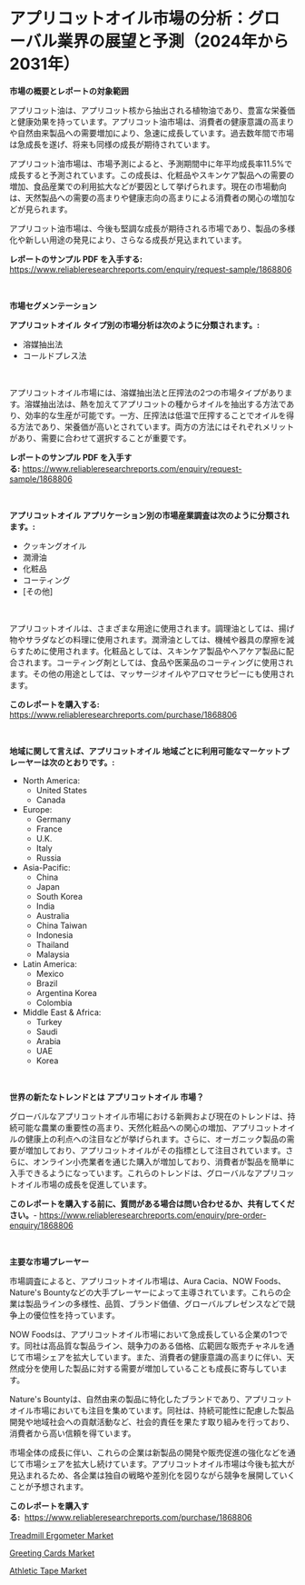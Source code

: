 <p><h1>アプリコットオイル市場の分析：グローバル業界の展望と予測（2024年から2031年）</h1></p><p><strong>市場の概要とレポートの対象範囲</strong></p>
<p><p>アプリコット油は、アプリコット核から抽出される植物油であり、豊富な栄養価と健康効果を持っています。アプリコット油市場は、消費者の健康意識の高まりや自然由来製品への需要増加により、急速に成長しています。過去数年間で市場は急成長を遂げ、将来も同様の成長が期待されています。</p><p>アプリコット油市場は、市場予測によると、予測期間中に年平均成長率11.5%で成長すると予測されています。この成長は、化粧品やスキンケア製品への需要の増加、食品産業での利用拡大などが要因として挙げられます。現在の市場動向は、天然製品への需要の高まりや健康志向の高まりによる消費者の関心の増加などが見られます。</p><p>アプリコット油市場は、今後も堅調な成長が期待される市場であり、製品の多様化や新しい用途の発見により、さらなる成長が見込まれています。</p></p>
<p><strong>レポートのサンプル PDF を入手する:</strong> <a href="https://www.reliableresearchreports.com/enquiry/request-sample/1868806">https://www.reliableresearchreports.com/enquiry/request-sample/1868806</a></p>
<p>&nbsp;</p>
<p><strong>市場セグメンテーション</strong></p>
<p><strong>アプリコットオイル タイプ別の市場分析は次のように分類されます。:</strong></p>
<p><ul><li>溶媒抽出法</li><li>コールドプレス法</li></ul></p>
<p>&nbsp;</p>
<p><p>アプリコットオイル市場には、溶媒抽出法と圧搾法の2つの市場タイプがあります。溶媒抽出法は、熱を加えてアプリコットの種からオイルを抽出する方法であり、効率的な生産が可能です。一方、圧搾法は低温で圧搾することでオイルを得る方法であり、栄養価が高いとされています。両方の方法にはそれぞれメリットがあり、需要に合わせて選択することが重要です。</p></p>
<p><strong>レポートのサンプル PDF を入手する:</strong>&nbsp;<a href="https://www.reliableresearchreports.com/enquiry/request-sample/1868806">https://www.reliableresearchreports.com/enquiry/request-sample/1868806</a></p>
<p>&nbsp;</p>
<p><strong> アプリコットオイル アプリケーション別の市場産業調査は次のように分類されます。:</strong></p>
<p><ul><li>クッキングオイル</li><li>潤滑油</li><li>化粧品</li><li>コーティング</li><li>[その他]</li></ul></p>
<p>&nbsp;</p>
<p><p>アプリコットオイルは、さまざまな用途に使用されます。調理油としては、揚げ物やサラダなどの料理に使用されます。潤滑油としては、機械や器具の摩擦を減らすために使用されます。化粧品としては、スキンケア製品やヘアケア製品に配合されます。コーティング剤としては、食品や医薬品のコーティングに使用されます。その他の用途としては、マッサージオイルやアロマセラピーにも使用されます。</p></p>
<p><strong>このレポートを購入する:</strong>&nbsp; <a href="https://www.reliableresearchreports.com/purchase/1868806">https://www.reliableresearchreports.com/purchase/1868806</a></p>
<p>&nbsp;</p>
<p><strong>地域に関して言えば、アプリコットオイル 地域ごとに利用可能なマーケットプレーヤーは次のとおりです。:</strong></p>
<p><ul>
    <li>
        North America:
        <ul>
            <li>United States</li>
            <li>Canada</li>
        </ul>
    </li>
    <li>
        Europe:
        <ul>
            <li>Germany</li>
            <li>France</li>
            <li>U.K.</li>
            <li>Italy</li>
            <li>Russia</li>
        </ul>
    </li>
    <li>
        Asia-Pacific:
        <ul>
            <li>China</li>
            <li>Japan</li>
            <li>South Korea</li>
            <li>India</li>
            <li>Australia</li>
            <li>China Taiwan</li>
            <li>Indonesia</li>
            <li>Thailand</li>
            <li>Malaysia</li>
        </ul>
    </li>
    <li>
        Latin America:
        <ul>
            <li>Mexico</li>
            <li>Brazil</li>
            <li>Argentina Korea</li>
            <li>Colombia</li>
        </ul>
    </li>
    <li>
        Middle East & Africa:
        <ul>
            <li>Turkey</li>
            <li>Saudi</li>
            <li>Arabia</li>
            <li>UAE</li>
            <li>Korea</li>
        </ul>
    </li>
    </ul></p>
<p>&nbsp;</p>
<p><strong>世界の新たなトレンドとは アプリコットオイル 市場？</strong></p>
<p><p>グローバルなアプリコットオイル市場における新興および現在のトレンドは、持続可能な農業の重要性の高まり、天然化粧品への関心の増加、アプリコットオイルの健康上の利点への注目などが挙げられます。さらに、オーガニック製品の需要が増加しており、アプリコットオイルがその指標として注目されています。さらに、オンライン小売業者を通じた購入が増加しており、消費者が製品を簡単に入手できるようになっています。これらのトレンドは、グローバルなアプリコットオイル市場の成長を促進しています。</p></p>
<p><strong>このレポートを購入する前に、質問がある場合は問い合わせるか、共有してください。</strong>- <a href="https://www.reliableresearchreports.com/enquiry/pre-order-enquiry/1868806">https://www.reliableresearchreports.com/enquiry/pre-order-enquiry/1868806</a></p>
<p>&nbsp;</p>
<p><strong>主要な市場プレーヤー</strong></p>
<p><p>市場調査によると、アプリコットオイル市場は、Aura Cacia、NOW Foods、Nature's Bountyなどの大手プレーヤーによって主導されています。これらの企業は製品ラインの多様性、品質、ブランド価値、グローバルプレゼンスなどで競争上の優位性を持っています。</p><p>NOW Foodsは、アプリコットオイル市場において急成長している企業の1つです。同社は高品質な製品ライン、競争力のある価格、広範囲な販売チャネルを通じて市場シェアを拡大しています。また、消費者の健康意識の高まりに伴い、天然成分を使用した製品に対する需要が増加していることも成長に寄与しています。</p><p>Nature's Bountyは、自然由来の製品に特化したブランドであり、アプリコットオイル市場においても注目を集めています。同社は、持続可能性に配慮した製品開発や地域社会への貢献活動など、社会的責任を果たす取り組みを行っており、消費者から高い信頼を得ています。</p><p>市場全体の成長に伴い、これらの企業は新製品の開発や販売促進の強化などを通じて市場シェアを拡大し続けています。アプリコットオイル市場は今後も拡大が見込まれるため、各企業は独自の戦略や差別化を図りながら競争を展開していくことが予想されます。</p></p>
<p><strong>このレポートを購入する:</strong>&nbsp;&nbsp;<a href="https://www.reliableresearchreports.com/purchase/1868806">https://www.reliableresearchreports.com/purchase/1868806</a></p>
<p><p><a href="https://github.com/Whitneyboyettebo9kiw7yr13/Market-Research-Report-List-1/blob/main/treadmill-ergometer-market.md">Treadmill Ergometer Market</a></p><p><a href="https://github.com/sonuprakash1/Market-Research-Report-List-1/blob/main/greeting-cards-market.md">Greeting Cards Market</a></p><p><a href="https://github.com/jhcraigie/Market-Research-Report-List-2/blob/main/athletic-tape-market.md">Athletic Tape Market</a></p></p>